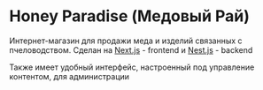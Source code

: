 # Honey Paradise (Медовый Рай)

Интернет-магазин для продажи меда и изделий связанных с пчеловодством. Сделан на [Next.js](https://nextjs.org) - frontend и [Nest.js](https://nestjs.com/) - backend

Также имеет удобный интерфейс, настроенный под управление контентом, для администрации

